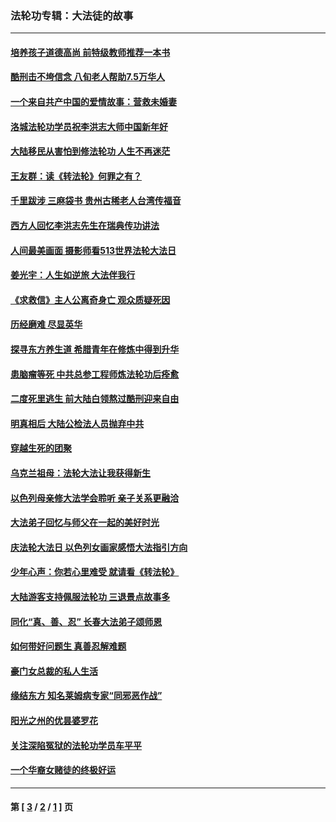 ### 法轮功专辑：大法徒的故事
---
#### [培养孩子道德高尚 前特级教师推荐一本书](../../pages/nf1147481/n12938640.md?05200430) 
#### [酷刑击不垮信念 八旬老人帮助7.5万华人](../../pages/nf1147481/n12880712.md?05200430) 
#### [一个来自共产中国的爱情故事：营救未婚妻](../../pages/nf1147481/n12778386.md?05200430) 
#### [洛城法轮功学员祝李洪志大师中国新年好](../../pages/nf1147481/n12724685.md?05200430) 
#### [大陆移民从害怕到修法轮功 人生不再迷茫](../../pages/nf1147481/n12414325.md?05200430) 
#### [王友群：读《转法轮》何罪之有？](../../pages/nf1147481/n12408647.md?05200430) 
#### [千里跋涉 三麻袋书 贵州古稀老人台湾传福音](../../pages/nf1147481/n12198750.md?05200430) 
#### [西方人回忆李洪志先生在瑞典传功讲法](../../pages/nf1147481/n12099607.md?05200430) 
#### [人间最美画面 摄影师看513世界法轮大法日](../../pages/nf1147481/n12094118.md?05200430) 
#### [姜光宇：人生如逆旅 大法伴我行](../../pages/nf1147481/n12088664.md?05200430) 
#### [《求救信》主人公离奇身亡 观众质疑死因](../../pages/nf1147481/n11845215.md?05200430) 
#### [历经磨难 尽显英华](../../pages/nf1147481/n11723297.md?05200430) 
#### [探寻东方养生道 希腊青年在修炼中得到升华](../../pages/nf1147481/n11494502.md?05200430) 
#### [患脑瘤等死 中共总参工程师炼法轮功后痊愈](../../pages/nf1147481/n11466682.md?05200430) 
#### [二度死里逃生 前大陆白领熬过酷刑迎来自由](../../pages/nf1147481/n11368594.md?05200430) 
#### [明真相后 大陆公检法人员抛弃中共](../../pages/nf1147481/n11358618.md?05200430) 
#### [穿越生死的团聚](../../pages/nf1147481/n11258922.md?05200430) 
#### [乌克兰祖母：法轮大法让我获得新生](../../pages/nf1147481/n11269457.md?05200430) 
#### [以色列母亲修大法学会聆听 亲子关系更融洽](../../pages/nf1147481/n11268195.md?05200430) 
#### [大法弟子回忆与师父在一起的美好时光](../../pages/nf1147481/n11267759.md?05200430) 
#### [庆法轮大法日 以色列女画家感悟大法指引方向](../../pages/nf1147481/n11267735.md?05200430) 
#### [少年心声：你若心里难受 就请看《转法轮》](../../pages/nf1147481/n11267496.md?05200430) 
#### [大陆游客支持佩服法轮功 三退景点故事多](../../pages/nf1147481/n11267378.md?05200430) 
#### [同化“真、善、忍” 长春大法弟子颂师恩](../../pages/nf1147481/n11266497.md?05200430) 
#### [如何带好问题生 真善忍解难题](../../pages/nf1147481/n11243655.md?05200430) 
#### [豪门女总裁的私人生活](../../pages/nf1147481/n10127794.md?05200430) 
#### [缘结东方 知名莱姆病专家“同邪恶作战”](../../pages/nf1147481/n10682468.md?05200430) 
#### [阳光之州的优昙婆罗花](../../pages/nf1147481/n10546697.md?05200430) 
#### [关注深陷冤狱的法轮功学员车平平](../../pages/nf1147481/n10146883.md?05200430) 
#### [一个华裔女赌徒的终极好运](../../pages/nf1147481/n9147756.md?05200430) 

---
#### 第 [ [3](./3.md?05200430) / [2](./2.md?05200430) / [1](./1.md?05200430) ] 页
